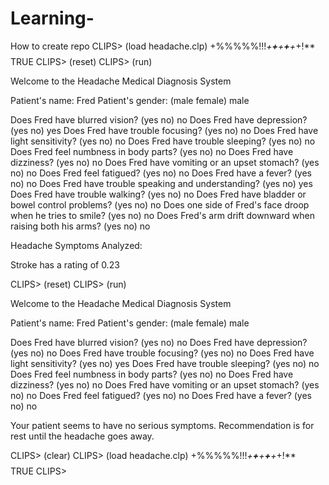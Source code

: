 # Learning-
How to create repo
CLIPS> (load headache.clp)
+%%%%%!!!*+**+**+**+**+*+!**$$$$
TRUE
CLIPS> (reset)
CLIPS> (run)

Welcome to the Headache Medical Diagnosis System

Patient's name: Fred
Patient's gender: (male female) male

Does Fred have blurred vision? (yes no) no
Does Fred have depression? (yes no) yes
Does Fred have trouble focusing? (yes no) no
Does Fred have light sensitivity? (yes no) no
Does Fred have trouble sleeping? (yes no) no
Does Fred feel numbness in body parts? (yes no) no
Does Fred have dizziness? (yes no) no
Does Fred have vomiting or an upset stomach? (yes no) no
Does Fred feel fatigued? (yes no) no
Does Fred have a fever? (yes no) no
Does Fred have trouble speaking and understanding? (yes no) yes
Does Fred have trouble walking? (yes no) no
Does Fred have bladder or bowel control problems? (yes no) no
Does one side of Fred's face droop when he tries to smile? (yes no) no
Does Fred's arm drift downward when raising both his arms? (yes no) no

Headache Symptoms Analyzed:

   Stroke has a rating of 0.23

CLIPS> (reset)
CLIPS> (run)

Welcome to the Headache Medical Diagnosis System

Patient's name: Fred
Patient's gender: (male female) male

Does Fred have blurred vision? (yes no) no
Does Fred have depression? (yes no) no
Does Fred have trouble focusing? (yes no) no
Does Fred have light sensitivity? (yes no) yes
Does Fred have trouble sleeping? (yes no) no
Does Fred feel numbness in body parts? (yes no) no
Does Fred have dizziness? (yes no) no
Does Fred have vomiting or an upset stomach? (yes no) no
Does Fred feel fatigued? (yes no) no
Does Fred have a fever? (yes no) no

Your patient seems to have no serious symptoms.
Recommendation is for rest until the headache goes away.

CLIPS> (clear)
CLIPS> (load headache.clp)
+%%%%%!!!*+**+**+**+**+*+!**$$$$
TRUE
CLIPS> 
